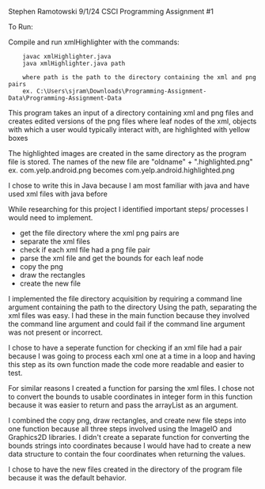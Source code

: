 Stephen Ramotowski
9/1/24
CSCI Programming Assignment #1

To Run:

Compile and run xmlHighlighter with the commands: 

        javac xmlHighlighter.java
        java xmlHighlighter.java path

        where path is the path to the directory containing the xml and png pairs
        ex. C:\Users\sjram\Downloads\Programming-Assignment-Data\Programming-Assignment-Data

This program takes an input of a directory containing xml and png files and 
creates edited versions of the png files where leaf nodes of the xml, 
objects with which a user would typically interact with, are highlighted 
with yellow boxes

The highlighted images are created in the same directory as the program file is stored.
The names of the new file are "oldname" + ".highlighted.png"
ex. com.yelp.android.png becomes com.yelp.android.highlighted.png

I chose to write this in Java because I am most familiar with java and have used xml files with java before

While researching for this project I identified important steps/ processes I would need to implement.
- get the file directory where the xml png pairs are
- separate the xml files
- check if each xml file had a png file pair
- parse the xml file and get the bounds for each leaf node
- copy the png
- draw the rectangles
- create the new file

I implemented the file directory acquisition by requiring a command line argument containing the path to the directory
Using the path, separating the xml files was easy. I had these in the main function because they involved the command line argument
and could fail if the command line argument was not present or incorrect.

I chose to have a seperate function for checking if an xml file had a pair because I was going to process each xml
one at a time in a loop and having this step as its own function made the code more readable and easier to test.

For similar reasons I created a function for parsing the xml files. 
I chose not to convert the bounds to usable coordinates in integer form in this function because it was easier to return
and pass the arrayList as an argument. 

I combined the copy png, draw rectangles, and create new file steps into one function because all three steps involved using the
ImageIO and Graphics2D libraries. I didn't create a separate function for converting the bounds strings into coordinates because 
I would have had to create a new data structure to contain the four coordinates when returning the values.

I chose to have the new files created in the directory of the program file because it was the default behavior.

